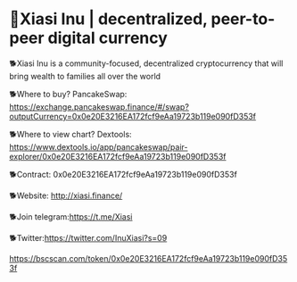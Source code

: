 # 🐶Xiasi Inu | decentralized, peer-to-peer digital currency
🐕Xiasi Inu is a community-focused, decentralized cryptocurrency that will bring wealth to families all over the world


🐕‍Where to buy? PancakeSwap: https://exchange.pancakeswap.finance/#/swap?outputCurrency=0x0e20E3216EA172fcf9eAa19723b119e090fD353f


🐕‍Where to view chart? Dextools: https://www.dextools.io/app/pancakeswap/pair-explorer/0x0e20E3216EA172fcf9eAa19723b119e090fD353f


🐕‍Contract: 0x0e20E3216EA172fcf9eAa19723b119e090fD353f


🐕‍Website: http://xiasi.finance/


🐕‍Join telegram:https://t.me/Xiasi


🐕‍Twitter:https://twitter.com/InuXiasi?s=09


https://bscscan.com/token/0x0e20E3216EA172fcf9eAa19723b119e090fD353f

